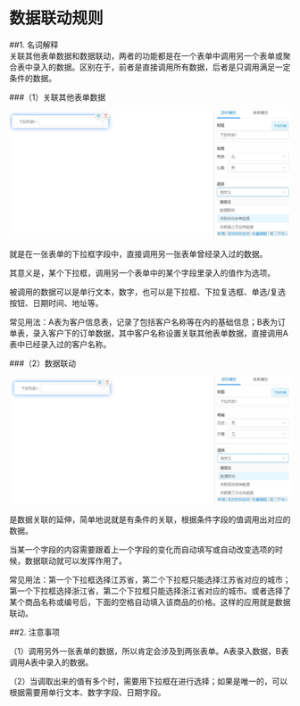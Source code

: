 # 数据联动规则

##1. 名词解释   
关联其他表单数据和数据联动，两者的功能都是在一个表单中调用另一个表单或聚合表中录入的数据。区别在于，前者是直接调用所有数据，后者是只调用满足一定条件的数据。

###（1）关联其他表单数据   

![数据关联1][数据关联1]

就是在一张表单的下拉框字段中，直接调用另一张表单曾经录入过的数据。

其意义是，某个下拉框，调用另一个表单中的某个字段里录入的值作为选项。

被调用的数据可以是单行文本，数字，也可以是下拉框、下拉复选框、单选/复选按钮、日期时间、地址等。

常见用法：A表为客户信息表，记录了包括客户名称等在内的基础信息；B表为订单表，录入客户下的订单数据，其中客户名称设置关联其他表单数据，直接调用A表中已经录入过的客户名称。

###（2）数据联动   

![数据关联2][数据关联2]

是数据关联的延伸，简单地说就是有条件的关联，根据条件字段的值调用出对应的数据。

当某一个字段的内容需要跟着上一个字段的变化而自动填写或自动改变选项的时候，数据联动就可以发挥作用了。

常见用法：第一个下拉框选择江苏省，第二个下拉框只能选择江苏省对应的城市；第一个下拉框选择浙江省，第二个下拉框只能选择浙江省对应的城市。或者选择了某个商品名称或编号后，下面的空格自动填入该商品的价格。这样的应用就是数据联动。

##2. 注意事项   

（1）调用另外一张表单的数据，所以肯定会涉及到两张表单。A表录入数据，B表调用A表中录入的数据。

（2）当调取出来的值有多个时，需要用下拉框在进行选择；如果是唯一的，可以根据需要用单行文本、数字字段、日期字段。

















[数据关联1]:..\assets\设计页面\数据关联1.jpg
[数据关联2]:..\assets\设计页面\数据关联2.jpg